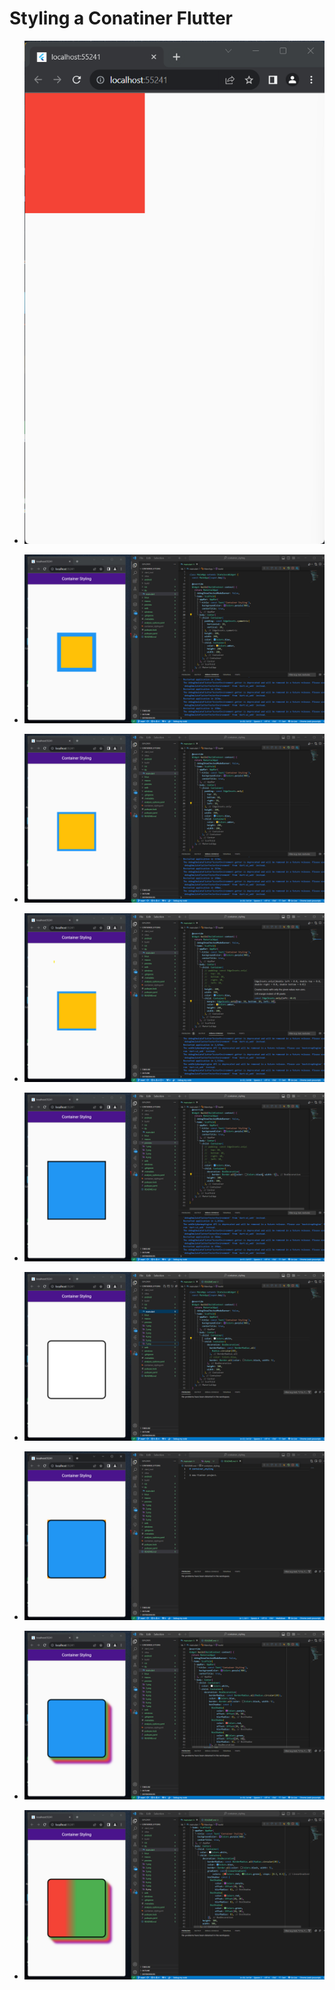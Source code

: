 # Styling a Conatiner Flutter

- ![](preview\1.png)

- ![](preview\2.png)

- ![](preview\3.png)

- ![](preview\4.png)

- ![](preview\5.png)

- ![](preview\6.png)

- ![](preview\7.png)

- ![](preview\8.png)

- ![](preview\9.png)


